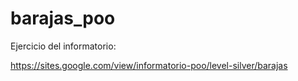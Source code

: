 # barajas_poo
Ejercicio del informatorio:

https://sites.google.com/view/informatorio-poo/level-silver/barajas
